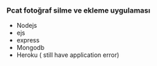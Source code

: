 ### Pcat  fotoğraf silme ve ekleme uygulaması

- Nodejs
- ejs
- express
- Mongodb
- Heroku ( still have application error)
